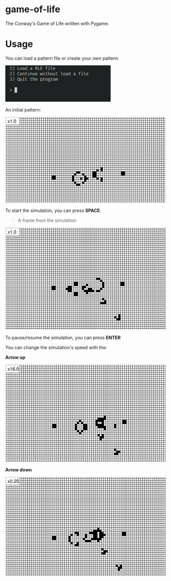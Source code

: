 # game-of-life

The Conway's Game of Life written with Pygame. 

# Usage

You can load a pattern file or create your own pattern:

![example1](assets/example.png)

An initial pattern:

![example2](assets/example2.png)

To start the simulation, you can press **SPACE**:
> A frame from the simulation

![example3](assets/example3.png)

To pause/resume the simulation, you can press **ENTER**

You can change the simulation's speed with the:

**Arrow up** 

![example3](assets/example4.png)

**Arrow down**

![example3](assets/example5.png)

